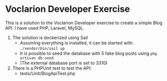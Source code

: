 # Voclarion Developer Exercise

This is a solution to the Voclarion Developer exercise to create a simple Blog API. I have used PHP, Laravel, MySQL.

1. The solution is dockerized using Sail
    - Assuming everything is installed, it can be started with: ```./vendor/bin/sail up ```
    - It is possible to seed the database with 5 fake blog posts using ```php artisan db:seed```
    - (The external database port is set to 3310)
2. There is a PHPUnit test to test the API: 
    - tests/Unit/BlogApiTest.php

